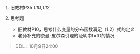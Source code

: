 1. 旧教材P35 *1.10*,*1.12*

2. 思考题
   - 旧教材P10，思考什么变量的分布函数满足（1.2）式的定义
   - 老师补充的奈曼-皮尔森引理的证明中f=f0的情况

> DDL：10月9日24:00
